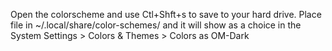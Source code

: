 Open the colorscheme and use Ctl+Shft+s to save to your hard drive. Place file in ~/.local/share/color-schemes/ and it will show as a choice in the System Settings > Colors & Themes > Colors as OM-Dark
